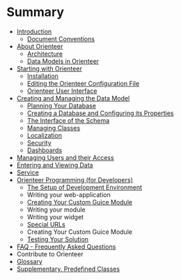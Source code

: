 # Summary

* [Introduction](README.md)
   * [Document Conventions](conventions.md)
* [About Orienteer](about_orienteer.md)
   * [Architecture](architecture.md)
   * [Data Models in Orienteer](data_models_in_orienteer.md)
* [Starting with Orienteer](getting_started.md)
   * [Installation](installation.md)
   * [Editing the Orienteer Configuration File](editing_the_orienteer_configuration_file.md)
   * [Orienteer User Interface](orienteer_user_interface.md)
* [Creating and Managing the Data Model](creating_and_managing_the_data_model.md)
   * [Planning Your Database](planning_your_database.md)
   * [Creating a Database and Configuring its Properties](creating_a_database_and_configuring_its_properties.md)
   * [The Interface of the Schema](the_interface_of_the_schema.md)
   * [Managing Classes](managing_classes.md)
   * [Localization](localization.md)
   * [Security](security.md)
   * [Dashboards](dashboards.md)
* [Managing Users and their Access](managing_users.md)
* [Entering and Viewing Data](entering_data_to_the_database.md)
* [Service](service.md)
* [Orienteer Programming (for Developers)](orienteer_programming_for_developers.md)
   * [The Setup of Development Environment](the_setup_of_development_environment.md)
   * Writing your web-application
   * [Creating Your Custom Guice Module](creating_your_custom_guice_module.md)
   * Writing your module
   * Writing your widget
   * [Special URLs](special_urls.md)
   * Creating Your Custom Guice Module
   * [Testing Your Solution](testing_your_solution.md)
* [FAQ - Frequently Asked Questions](faq.md)
* Contribute to Orienteer
* [Glossary](GLOSSARY.md)
* [Supplementary. Predefined Classes](supplementary_predefined_classes.md)


